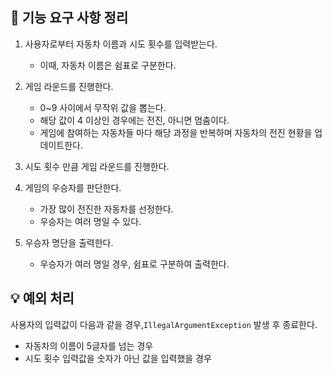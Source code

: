 ## 🚀 기능 요구 사항 정리

1. 사용자로부터 자동차 이름과 시도 횟수를 입력받는다.
    - 이때, 자동차 이름은 쉼표로 구분한다.

   
2. 게임 라운드를 진행한다.
      - 0~9 사이에서 무작위 값을 뽑는다.
      - 해당 값이 4 이상인 경우에는 전진, 아니면 멈춤이다.
      - 게임에 참여하는 자동차들 마다 해당 과정을 반복하며 자동차의 전진 현황을 업데이트한다.


3. 시도 횟수 만큼 게임 라운드를 진행한다.


4. 게임의 우승자를 판단한다.
   - 가장 많이 전진한 자동차를 선정한다.
   - 우승자는 여러 명일 수 있다.


5. 우승자 명단을 출력한다.
   - 우승자가 여러 명일 경우, 쉼표로 구분하여 출력한다. 

## 💡 예외 처리

사용자의 입력값이 다음과 같을 경우,`IllegalArgumentException` 발생 후 종료한다.
  - 자동차의 이름이 5글자를 넘는 경우
  - 시도 횟수 입력값을 숫자가 아닌 값을 입력했을 경우